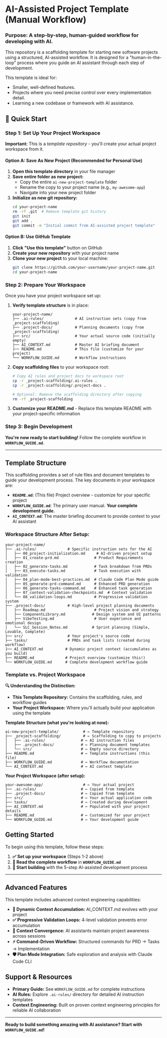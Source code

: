 # AI-Assisted Project Template (Manual Workflow)

### **Purpose: A step-by-step, human-guided workflow for developing with AI.**

This repository is a scaffolding template for starting new software projects using a structured, AI-assisted workflow. It is designed for a "human-in-the-loop" process where you guide an AI assistant through each step of development.

This template is ideal for:
- Smaller, well-defined features.
- Projects where you need precise control over every implementation detail.
- Learning a new codebase or framework with AI assistance.

## 🚀 Quick Start

### **Step 1: Set Up Your Project Workspace**

**Important:** This is a *template repository* - you'll create your actual project workspace from it.

#### **Option A: Save As New Project (Recommended for Personal Use)**
1. **Open this template directory** in your file manager
2. **Save entire folder as new project:**
   - Copy the entire `ai-new-project-template` folder
   - Rename the copy to your project name (e.g., `my-awesome-app`)
   - Navigate into your new project folder
3. **Initialize as new git repository:**
   ```bash
   cd your-project-name
   rm -rf .git  # Remove template git history
   git init
   git add .
   git commit -m "Initial commit from AI-assisted project template"
   ```

#### **Option B: Use GitHub Template**
1. **Click "Use this template"** button on GitHub
2. **Create your new repository** with your project name
3. **Clone your new project** to your local machine:
   ```bash
   git clone https://github.com/your-username/your-project-name.git
   cd your-project-name
   ```

### **Step 2: Prepare Your Workspace**

Once you have your project workspace set up:

1. **Verify template structure** is in place:
   ```
   your-project-name/
   ├── .ai-rules/              # AI instruction sets (copy from _project-scaffolding)
   ├── .project-docs/          # Planning documents (copy from _project-scaffolding)
   ├── src/                    # Your actual source code (initially empty)
   ├── AI_CONTEXT.md           # Master AI briefing document
   ├── README.md               # This file (customize for your project)
   └── WORKFLOW_GUIDE.md       # Workflow instructions
   ```

2. **Copy scaffolding files** to your workspace root:
   ```bash
   # Copy AI rules and project docs to workspace root
   cp -r _project-scaffolding/.ai-rules .
   cp -r _project-scaffolding/.project-docs .
   
   # Optional: Remove the scaffolding directory after copying
   rm -rf _project-scaffolding
   ```

3. **Customize your README.md** - Replace this template README with your project-specific information

### **Step 3: Begin Development**

**You're now ready to start building!** Follow the complete workflow in **`WORKFLOW_GUIDE.md`**.

---

## Template Structure

This scaffolding provides a set of rule files and document templates to guide your development process. The key documents in your workspace are:

- **`README.md`**: (This file) Project overview - customize for your specific project
- **`WORKFLOW_GUIDE.md`**: The primary user manual. **Your complete development guide.**
- **`AI_CONTEXT.md`**: The master briefing document to provide context to your AI assistant

### **Workspace Structure After Setup:**
```
your-project-name/
├── .ai-rules/              # Specific instruction sets for the AI
│   ├── 00_project-initialization.md     # AI-driven project setup
│   ├── 01_create-prd.md                # Product Requirements creation
│   ├── 02_generate-tasks.md            # Task breakdown from PRDs
│   ├── 03_execute-tasks.md             # Task execution with validation
│   ├── 04_plan-mode-best-practices.md  # Claude Code Plan Mode guide
│   ├── 05_generate-prd-command.md      # Enhanced PRD generation
│   ├── 06_generate-tasks-command.md    # Enhanced task generation
│   ├── 07_context-validation-checkpoints.md  # Context validation
│   └── 08_validation-loops.md          # Progressive validation system
├── .project-docs/          # High-level project planning documents
│   ├── Roadmap.md                      # Project vision and strategy
│   ├── ComponentLibrary.md            # Design system and UI patterns
│   ├── VibeTesting.md                  # User experience and emotional design
│   └── SLC_Session_Notes.md           # Sprint planning (Simple, Lovable, Complete)
├── src/                    # Your project's source code
├── tasks/                  # PRDs and task lists (created during workflow)
├── AI_CONTEXT.md          # Dynamic project context (accumulates as you build)
├── README.md              # Project overview (customize this!)
└── WORKFLOW_GUIDE.md      # Complete development workflow guide
```

### **Template vs. Project Workspace**

**🔍 Understanding the Distinction:**

- **This Template Repository:** Contains the scaffolding, rules, and workflow guides
- **Your Project Workspace:** Where you'll actually build your application using the template

**Template Structure (what you're looking at now):**
```
ai-new-project-template/           # ← Template repository
├── _project-scaffolding/          # ← Scaffolding to copy to projects
│   ├── .ai-rules/                # ← AI instruction files
│   ├── .project-docs/            # ← Planning document templates
│   └── src/                      # ← Empty source directory
├── README.md                     # ← Template instructions (this file)
├── WORKFLOW_GUIDE.md             # ← Workflow documentation
└── AI_CONTEXT.md                 # ← AI context template
```

**Your Project Workspace (after setup):**
```
your-awesome-app/                  # ← Your actual project
├── .ai-rules/                    # ← Copied from template
├── .project-docs/                # ← Copied from template  
├── src/                          # ← Your actual application code
├── tasks/                        # ← Created during development
├── AI_CONTEXT.md                 # ← Populated with your project details
├── README.md                     # ← Customized for your project
└── WORKFLOW_GUIDE.md             # ← Your development guide
```

## Getting Started

To begin using this template, follow these steps:

1. **✅ Set up your workspace** (Steps 1-2 above)
2. **📖 Read the complete workflow** in **`WORKFLOW_GUIDE.md`**
3. **🚀 Start building** with the 5-step AI-assisted development process

---

## Advanced Features

This template includes advanced context engineering capabilities:

- **🔄 Dynamic Context Accumulation:** AI_CONTEXT.md evolves with your project
- **✅ Progressive Validation Loops:** 4-level validation prevents error accumulation
- **🎯 Context Convergence:** AI assistants maintain project awareness across sessions
- **⚡ Command-Driven Workflow:** Structured commands for PRD → Tasks → Implementation
- **🛡️ Plan Mode Integration:** Safe exploration and analysis with Claude Code CLI

## Support & Resources

- **Primary Guide:** See `WORKFLOW_GUIDE.md` for complete instructions
- **AI Rules:** Explore `.ai-rules/` directory for detailed AI instruction templates
- **Context Engineering:** Built on proven context engineering principles for reliable AI collaboration

---

**Ready to build something amazing with AI assistance? Start with `WORKFLOW_GUIDE.md`!**
